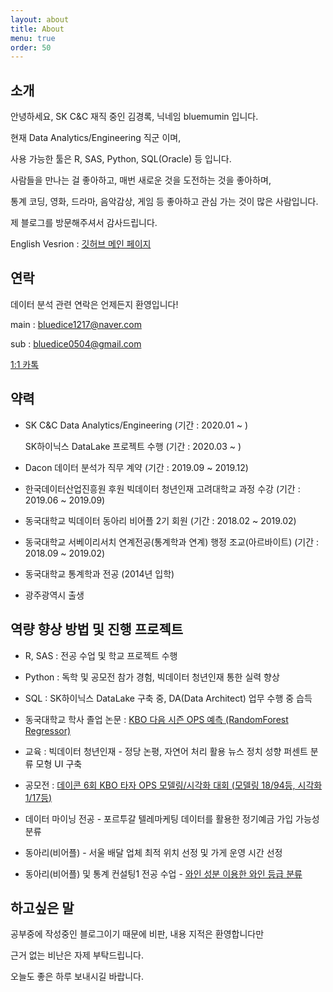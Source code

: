 ```yaml
---
layout: about
title: About
menu: true
order: 50
---
```


## 소개

안녕하세요, SK C&C 재직 중인 김경록, 닉네임 bluemumin 입니다.

현재 Data Analytics/Engineering 직군 이며,

사용 가능한 툴은 R, SAS, Python, SQL(Oracle) 등 입니다.

사람들을 만나는 걸 좋아하고, 매번 새로운 것을 도전하는 것을 좋아하며,

통계 코딩, 영화, 드라마, 음악감상, 게임 등 좋아하고 관심 가는 것이 많은 사람입니다.

제 블로그를 방문해주셔서 감사드립니다.

English Vesrion : [깃허브 메인 페이지](https://github.com/bluemumin)

## 연락

데이터 분석 관련 연락은 언제든지 환영입니다!

main : bluedice1217@naver.com

sub : bluedice0504@gmail.com

[1:1 카톡](https://open.kakao.com/o/sWRopIHb)


## 약력

- SK C&C Data Analytics/Engineering (기간 : 2020.01 ~ )
  
  SK하이닉스 DataLake 프로젝트 수행 (기간 : 2020.03 ~ )

- Dacon 데이터 분석가 직무 계약 (기간 : 2019.09 ~ 2019.12)

- 한국데이터산업진흥원 후원 빅데이터 청년인재 고려대학교 과정 수강 (기간 : 2019.06 ~ 2019.09)

- 동국대학교 빅데이터 동아리 비어플 2기 회원 (기간 : 2018.02 ~ 2019.02)

- 동국대학교 서베이리서치 연계전공(통계학과 연계) 행정 조교(아르바이트) (기간 : 2018.09 ~ 2019.02)

- 동국대학교 통계학과 전공 (2014년 입학)

- 광주광역시 출생

## 역량 향상 방법 및 진행 프로젝트

- R, SAS : 전공 수업 및 학교 프로젝트 수행

- Python : 독학 및 공모전 참가 경험, 빅데이터 청년인재 통한 실력 향상

- SQL : SK하이닉스 DataLake 구축 중, DA(Data Architect) 업무 수행 중 습득

- 동국대학교 학사 졸업 논문 : [KBO 다음 시즌 OPS 예측 (RandomForest Regressor)](https://bluemumin.github.io/project/2019/11/26/Project-baseball-graduate-report-part/)
  
- 교육 : 빅데이터 청년인재 - 정당 논평, 자연어 처리 활용 뉴스 정치 성향 퍼센트 분류 모형 UI 구축
  
- 공모전 : [데이콘 6회 KBO 타자 OPS 모델링/시각화 대회 (모델링 18/94등, 시각화 1/17등)](https://bluemumin.github.io/project/2019/09/25/Project-six-dacon/)

- 데이터 마이닝 전공 - 포르투갈 텔레마케팅 데이터를 활용한 정기예금 가입 가능성 분류

- 동아리(비어플) - 서울 배달 업체 최적 위치 선정 및 가게 운영 시간 선정

- 동아리(비어플) 및 통계 컨설팅1 전공 수업 - [와인 성분 이용한 와인 등급 분류](https://bluemumin.github.io/project/2019/09/28/Project-wine2/)

## 하고싶은 말

공부중에 작성중인 블로그이기 때문에 비판, 내용 지적은 환영합니다만 

근거 없는 비난은 자제 부탁드립니다.

오늘도 좋은 하루 보내시길 바랍니다.